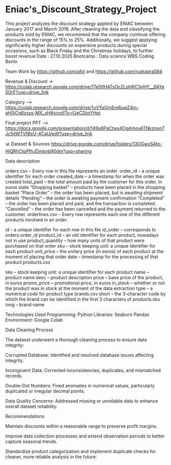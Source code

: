 # Eniac's_Discount_Strategy_Project
This project analyzes the discount strategy applied by ENIAC between January 2017 and March 2018. After cleaning the data and classifying the products sold by ENIAC, we recommend that the company continue offering discounts in the range of 15% to 25%. Additionally, we suggest applying significantly higher discounts on expensive products during special occasions, such as Black Friday and the Christmas holidays, to further boost revenue
Date :  27.10.2025 
Bootcamp : Data science WBS Coding Berlin

Team Work by https://github.com/afol and https://github.com/rudrapra084

Revenue & Discount -> https://colab.research.google.com/drive/17e5IfHATsOc2LpHKC1xjHY__6AYe5OrF?usp=drive_link

Category  --> https://colab.research.google.com/drive/1vVYaOmEm6uwZ4m-aH0iCg8zsxs-MX_xH#scrollTo=fJeC2jjqYHpt

Final project PPT --> https://docs.google.com/presentation/d/149s6PaCtws4OgAmovATNkznon7Jc5itWTVfBsU-4CaU/edit?usp=drive_link 

📊 Dataset & Sources https://drive.google.com/drive/folders/13OGwxS4tp-HjQRhCtpPfhJDnipnb90dm?usp=sharing

Data description

orders.csv – Every row in this file represents an order.
order_id – a unique identifier for each order
created_date – a timestamp for when the order was created
total_paid – the total amount paid by the customer for this order, in euros state
“Shopping basket” – products have been placed in the shopping basket
“Place Order” – the order has been placed, but is awaiting shipment details
“Pending” – the order is awaiting payment confirmation
“Completed” – the order has been placed and paid, and the transaction is completed.
“Cancelled” – the order has been cancelled and the payment returned to the customer.
orderlines.csv – Every row represents each one of the different products involved in an order.

id – a unique identifier for each row in this file
id_order – corresponds to orders.order_id
product_id – an old identifier for each product, nowadays not in use
product_quantity – how many units of that product were purchased on that order
sku – stock keeping unit: a unique identifier for each product
unit_price – the unitary price (in euros) of each product at the moment of placing that order
date – timestamp for the processing of that product
products.csv

sku – stock keeping unit: a unique identifier for each product
name – product name
desc – product description
price – base price of the product, in euros
promo_price – promotional price, in euros
in_stock – whether or not the product was in stock at the moment of the data extraction
type – a numerical code for product type
brands.csv
short – the 3-character code by which the brand can be identified in the first 3 characters of products.sku
long – brand name

Technologies Used
Programming:
Python
Libraries:
Seaborn
Pandas
Environment:
Google Colab

Data Cleaning Process

The dataset underwent a thorough cleaning process to ensure data integrity:

Corrupted Database: Identified and resolved database issues affecting integrity.

Incongruent Data: Corrected inconsistencies, duplicates, and mismatched records.

Double-Dot Numbers: Fixed anomalies in numerical values, particularly duplicated or irregular decimal points.

Data Quality Concerns: Addressed missing or unreliable data to enhance overall dataset reliability.

Recommendations

Maintain discounts within a reasonable range to preserve profit margins.

Improve data collection processes and extend observation periods to better capture seasonal trends.

Standardize product categorization and implement duplicate checks for cleaner, more reliable analysis in the future.
